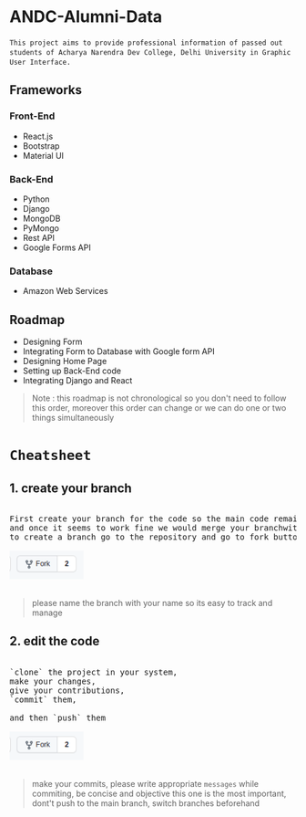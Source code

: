 # ANDC-Alumni-Data
`This project aims to provide professional information of passed out students of Acharya Narendra Dev College, Delhi University in Graphic User Interface.`

## Frameworks

### Front-End

- React.js
- Bootstrap
- Material UI

### Back-End

- Python
- Django
- MongoDB
- PyMongo
- Rest API
- Google Forms API

### Database 

- Amazon Web Services

## Roadmap

- Designing Form
- Integrating Form to Database with Google form API
- Designing Home Page
- Setting up Back-End code
- Integrating Django and React

> Note : this roadmap is not chronological so you don't need to follow this order, moreover this order can change or we can do one or two things simultaneously


# `Cheatsheet`

## 1. create your branch

<pre>

First create your branch for the code so the main code remains isolated from bugs you may cause while contributing, 
and once it seems to work fine we would merge your branchwith main. 
to create a branch go to the repository and go to fork button on top right menu 

<img src='readme-img/fork.png' height='50'>

</pre>

> please name the branch with your name so its easy to track and manage

## 2. edit the code

<pre>

`clone` the project in your system, 
make your changes, 
give your contributions, 
`commit` them,
 
and then `push` them

<img src='readme-img/fork.png' height='50'>

</pre>

> make your commits, please write appropriate `messages` while commiting, be concise and objective
> this one is the most important, dont't push to the main branch, switch branches beforehand



